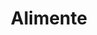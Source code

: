 ---
title: "Alimente"
image: "/alimente.svg"
category: Alimente
layout: category
tag: "Alimentație"
---
